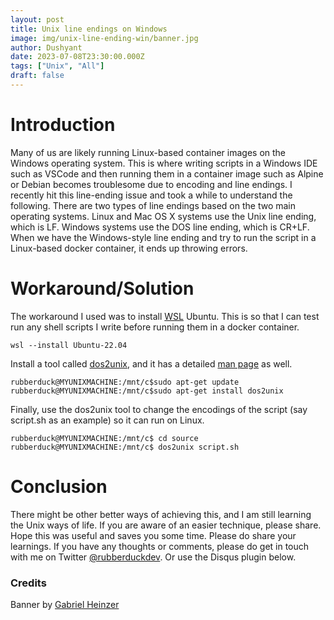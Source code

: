 ```yaml
---
layout: post
title: Unix line endings on Windows
image: img/unix-line-ending-win/banner.jpg
author: Dushyant
date: 2023-07-08T23:30:00.000Z
tags: ["Unix", "All"]
draft: false
---
```

# Introduction
Many of us are likely running Linux-based container images on the Windows operating system. This is where writing scripts in a Windows IDE such as VSCode and then running them in a container image such as Alpine or Debian becomes troublesome due to encoding and line endings. I recently hit this line-ending issue and took a while to understand the following. There are two types of line endings based on the two main operating systems. Linux and Mac OS X systems use the Unix line ending, which is LF. Windows systems use the DOS line ending, which is CR+LF. When we have the Windows-style line ending and try to run the script in a Linux-based docker container, it ends up throwing errors.

# Workaround/Solution
The workaround I used was to install [WSL](https://learn.microsoft.com/en-us/windows/wsl/install) Ubuntu. This is so that I can test run any shell scripts I write before running them in a docker container.
```
wsl --install Ubuntu-22.04
```

Install a tool called [dos2unix](https://dos2unix.sourceforge.io/), and it has a detailed [man page](https://manpages.org/dos2unix) as well.

```
rubberduck@MYUNIXMACHINE:/mnt/c$sudo apt-get update
rubberduck@MYUNIXMACHINE:/mnt/c$sudo apt-get install dos2unix
```

Finally, use the dos2unix tool to change the encodings of the script (say script.sh as an example) so it can run on Linux.
```
rubberduck@MYUNIXMACHINE:/mnt/c$ cd source
rubberduck@MYUNIXMACHINE:/mnt/c$ dos2unix script.sh
```

# Conclusion
There might be other better ways of achieving this, and I am still learning the Unix ways of life. If you are aware of an easier technique, please share.
Hope this was useful and saves you some time. Please do share your learnings. If you have any thoughts or comments, please do get in touch with me on Twitter [@rubberduckdev](https://twitter.com/rubberduckdev). Or use the Disqus plugin below.

### Credits
Banner by [Gabriel Heinzer](https://unsplash.com/@6heinz3r)